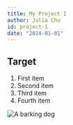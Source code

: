 ```yaml
---
title: My Project 1
author: Julia Chu
id: project-1
date: "2024-01-01"
---
```


## Target

1. First item
2. Second item
3. Third item
4. Fourth item

![A barking dog](https://cdn2.psychologytoday.com/assets/styles/manual_crop_1_91_1_1528x800/public/field_blog_entry_teaser_image/2020-06/angry_chihuahua.png.jpg?itok=ciwUHxnO)